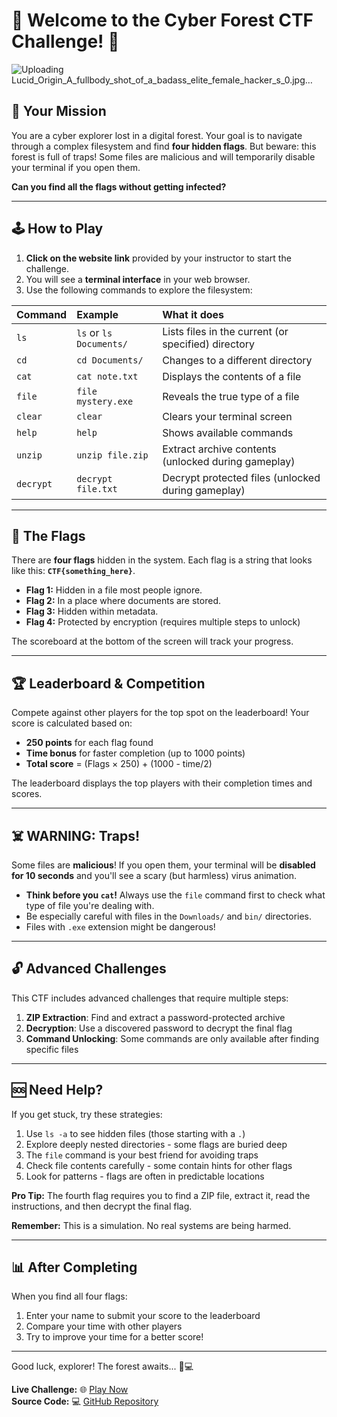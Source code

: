 # 🌲 Welcome to the Cyber Forest CTF Challenge! 🌲

![Uploading Lucid_Origin_A_fullbody_shot_of_a_badass_elite_female_hacker_s_0.jpg…]()


## 🎯 Your Mission

You are a cyber explorer lost in a digital forest. Your goal is to navigate through a complex filesystem and find **four hidden flags**. But beware: this forest is full of traps! Some files are malicious and will temporarily disable your terminal if you open them.

**Can you find all the flags without getting infected?**

---

## 🕹️ How to Play

1.  **Click on the website link** provided by your instructor to start the challenge.
2.  You will see a **terminal interface** in your web browser.
3.  Use the following commands to explore the filesystem:

| Command | Example | What it does |
| :--- | :--- | :--- |
| `ls` | `ls` or `ls Documents/` | Lists files in the current (or specified) directory |
| `cd` | `cd Documents/` | Changes to a different directory |
| `cat` | `cat note.txt` | Displays the contents of a file |
| `file` | `file mystery.exe` | Reveals the true type of a file |
| `clear` | `clear` | Clears your terminal screen |
| `help` | `help` | Shows available commands |
| `unzip` | `unzip file.zip` | Extract archive contents (unlocked during gameplay) |
| `decrypt` | `decrypt file.txt` | Decrypt protected files (unlocked during gameplay) |

---

## 🏁 The Flags

There are **four flags** hidden in the system. Each flag is a string that looks like this: **`CTF{something_here}`**.

*   **Flag 1:** Hidden in a file most people ignore.
*   **Flag 2:** In a place where documents are stored.
*   **Flag 3:** Hidden within metadata.
*   **Flag 4:** Protected by encryption (requires multiple steps to unlock)

The scoreboard at the bottom of the screen will track your progress.

---

## 🏆 Leaderboard & Competition

Compete against other players for the top spot on the leaderboard! Your score is calculated based on:

- **250 points** for each flag found
- **Time bonus** for faster completion (up to 1000 points)
- **Total score** = (Flags × 250) + (1000 - time/2)

The leaderboard displays the top players with their completion times and scores.

---

## ☠️ WARNING: Traps!

Some files are **malicious**! If you open them, your terminal will be **disabled for 10 seconds** and you'll see a scary (but harmless) virus animation.

*   **Think before you `cat`!** Always use the `file` command first to check what type of file you're dealing with.
*   Be especially careful with files in the `Downloads/` and `bin/` directories.
*   Files with `.exe` extension might be dangerous!

---

## 🔓 Advanced Challenges

This CTF includes advanced challenges that require multiple steps:

1.  **ZIP Extraction**: Find and extract a password-protected archive
2.  **Decryption**: Use a discovered password to decrypt the final flag
3.  **Command Unlocking**: Some commands are only available after finding specific files

---

## 🆘 Need Help?

If you get stuck, try these strategies:
1.  Use `ls -a` to see hidden files (those starting with a `.`)
2.  Explore deeply nested directories - some flags are buried deep
3.  The `file` command is your best friend for avoiding traps
4.  Check file contents carefully - some contain hints for other flags
5.  Look for patterns - flags are often in predictable locations

**Pro Tip:** The fourth flag requires you to find a ZIP file, extract it, read the instructions, and then decrypt the final flag.

**Remember:** This is a simulation. No real systems are being harmed.

---

## 📊 After Completing

When you find all four flags:
1.  Enter your name to submit your score to the leaderboard
2.  Compare your time with other players
3.  Try to improve your time for a better score!

---

Good luck, explorer! The forest awaits... 🌲💻

**Live Challenge:** 🌐 [Play Now](https://cyber-forest-ctf-chapter-02.vercel.app/)  
**Source Code:** 💻 [GitHub Repository](https://github.com/SERGEON-network/cyber-forest-ctf-chapter-02/edit/main/README.md)
